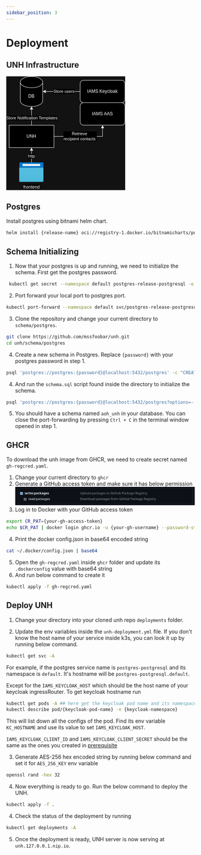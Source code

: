 ```yaml
---
sidebar_position: 3
---
```

# Deployment

## UNH Infrastructure

![Deploy](UNH%20deployment.png)

## Postgres

Install postgres using bitnami helm chart.
```bash
helm install {release-name} oci://registry-1.docker.io/bitnamicharts/postgresql
```

## Schema Initializing

1. Now that your postgres is up and running, we need to initialize the schema. First get the postgres password.
```bash
 kubectl get secret --namespace default postgres-release-postgresql -o jsonpath="{.data.postgres-password}" | base64 -d
```

2. Port forward your local port to postgres port.
```bash
kubectl port-forward --namespace default svc/postgres-release-postgresql 5432:5432
```

3. Clone the repository and change your current directory to `schema/postgres`.
```bash
git clone https://github.com/mssfoobar/unh.git
cd unh/schema/postgres
```

4. Create a new schema in Postgres. Replace `{password}` with your postgres password in step 1.
```bash
psql 'postgres://postgres:{password}@localhost:5432/postgres' -c "CREATE SCHEMA aoh_unh"
```

4. And run the `schema.sql` script found inside the directory to initialize the schema.
```bash
psql 'postgres://postgres:{password}@localhost:5432/postgres?options=--search_path%3daoh_unh' -f schema.sql
```

5. You should have a schema named `aoh_unh` in your database. You can close the port-forwarding by pressing `Ctrl + C`
   in the terminal window opened in step 1.

## GHCR

To download the unh image from GHCR, we need to create secret named `gh-regcred.yaml`.

1. Change your current directory to `ghcr`
2. Generate a GitHub access token and make sure it has below permission
   ![ghcr](./ghcr.png)
3. Log in to Docker with your GitHub access token
```bash
export CR_PAT={your-gh-access-token}
echo $CR_PAT | docker login ghcr.io -u {your-gh-username} --password-stdin
```
4. Print the docker config.json in base64 encoded string
```bash
cat ~/.docker/config.json | base64
```
5. Open the `gh-regcred.yaml` inside `ghcr` folder and update its `.dockerconfig` value with base64 string
6. And run below command to create it
```bash
kubectl apply -f gh-regcred.yaml
```

## Deploy UNH
1. Change your directory into your cloned unh repo `deployments` folder.

2. Update the env variables inside the `unh-deployment.yml` file. If you don't know the host name of your service 
   inside k3s, you can look it up by running below command.

```bash
kubectl get svc -A
```

For example, if the postgres service name is `postgres-postgresql` and its namespace is `default`. It's hostname will be 
`postgres-postgresql.default`. 

Except for the `IAMS_KEYCLOAK_HOST` which should be the host name of your 
keycloak ingressRouter. To get keycloak hostname run 

```bash
kubectl get pods -A ## here get the keycloak pod name and its namespace
kubectl describe pod/{keycloak-pod-name} -n {keycloak-namespace}
```

This will list down all the configs of the pod. Find its env variable `KC_HOSTNAME` and use its value to set 
`IAMS_KEYCLOAK_HOST`.

`IAMS_KEYCLOAK_CLIENT_ID` and `IAMS_KEYCLOAK_CLIENT_SECRET` should be the same as the ones you created in 
[prerequisite](./1_prerequisite.md)

3. Generate AES-256 hex encoded string by running below command and set it for `AES_256_KEY` env variable

```bash
openssl rand -hex 32
```

4. Now everything is ready to go. Run the below command to deploy the UNH.

```bash
kubectl apply -f .
```

4. Check the status of the deployment by running

```bash
kubectl get deployments -A
```

5. Once the deployment is ready, UNH server is now serving at `unh.127.0.0.1.nip.io`.